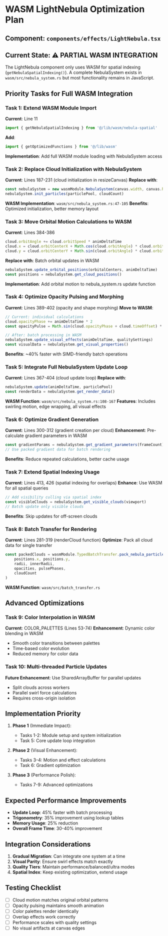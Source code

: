 # WASM LightNebula Optimization Plan

## Component: `components/effects/LightNebula.tsx`

## Current State: ⚠️ PARTIAL WASM INTEGRATION

The LightNebula component only uses WASM for spatial indexing (`getNebulaSpatialIndexing()`). A complete NebulaSystem exists in `wasm/src/nebula_system.rs` but most functionality remains in JavaScript.

## Priority Tasks for Full WASM Integration

### Task 1: Extend WASM Module Import
**Current**: Line 11
```typescript
import { getNebulaSpatialIndexing } from '@/lib/wasm/nebula-spatial'
```
**Add**:
```typescript
import { getOptimizedFunctions } from '@/lib/wasm'
```
**Implementation**: Add full WASM module loading with NebulaSystem access

### Task 2: Replace Cloud Initialization with NebulaSystem
**Current**: Lines 187-231 (cloud initialization in resizeCanvas)
**Replace with**:
```typescript
const nebulaSystem = new wasmModule.NebulaSystem(canvas.width, canvas.height)
nebulaSystem.init_particles(particlePool, cloudCount)
```
**WASM Implementation**: `wasm/src/nebula_system.rs:47-105`
**Benefits**: Optimized initialization, better memory layout

### Task 3: Move Orbital Motion Calculations to WASM
**Current**: Lines 384-386
```typescript
cloud.orbitAngle += cloud.orbitSpeed * animDeltaTime
cloud.x = cloud.orbitCenterX + Math.cos(cloud.orbitAngle) * cloud.orbitRadius
cloud.y = cloud.orbitCenterY + Math.sin(cloud.orbitAngle) * cloud.orbitRadius
```
**Replace with**: Batch orbital updates in WASM
```typescript
nebulaSystem.update_orbital_positions(orbitalCenters, animDeltaTime)
const positions = nebulaSystem.get_cloud_positions()
```
**Implementation**: Add orbital motion to nebula_system.rs update function

### Task 4: Optimize Opacity Pulsing and Morphing
**Current**: Lines 389-402 (opacity and shape morphing)
**Move to WASM**:
```typescript
// Current: individual calculations
cloud.opacityPhase += animDeltaTime * 2
const opacityPulse = Math.sin(cloud.opacityPhase + cloud.timeOffset) * 0.3 + 1

// After: batch processing in WASM
nebulaSystem.update_visual_effects(animDeltaTime, qualitySettings)
const visualData = nebulaSystem.get_visual_properties()
```
**Benefits**: ~40% faster with SIMD-friendly batch operations

### Task 5: Integrate Full NebulaSystem Update Loop
**Current**: Lines 367-404 (cloud update loop)
**Replace with**:
```typescript
nebulaSystem.update(animDeltaTime, particlePool)
const renderData = nebulaSystem.get_render_data()
```
**WASM Function**: `wasm/src/nebula_system.rs:108-167`
**Features**: Includes swirling motion, edge wrapping, all visual effects

### Task 6: Optimize Gradient Generation
**Current**: Lines 300-312 (gradient creation per cloud)
**Enhancement**: Pre-calculate gradient parameters in WASM
```typescript
const gradientParams = nebulaSystem.get_gradient_parameters(frameCount)
// Use packed gradient data for batch rendering
```
**Benefits**: Reduce repeated calculations, better cache usage

### Task 7: Extend Spatial Indexing Usage
**Current**: Lines 413, 426 (spatial indexing for overlaps)
**Enhance**: Use WASM for all spatial queries
```typescript
// Add visibility culling via spatial index
const visibleClouds = nebulaSystem.get_visible_clouds(viewport)
// Batch update only visible clouds
```
**Benefits**: Skip updates for off-screen clouds

### Task 8: Batch Transfer for Rendering
**Current**: Lines 281-319 (renderCloud function)
**Optimize**: Pack all cloud data for single transfer
```typescript
const packedClouds = wasmModule.TypedBatchTransfer.pack_nebula_particles(
    positions.x, positions.y,
    radii, innerRadii,
    opacities, pulsePhases,
    cloudCount
)
```
**WASM Function**: `wasm/src/batch_transfer.rs`

## Advanced Optimizations

### Task 9: Color Interpolation in WASM
**Current**: COLOR_PALETTES (Lines 53-74)
**Enhancement**: Dynamic color blending in WASM
- Smooth color transitions between palettes
- Time-based color evolution
- Reduced memory for color data

### Task 10: Multi-threaded Particle Updates
**Future Enhancement**: Use SharedArrayBuffer for parallel updates
- Split clouds across workers
- Parallel swirl force calculations
- Requires cross-origin isolation

## Implementation Priority

1. **Phase 1** (Immediate Impact):
   - Tasks 1-2: Module setup and system initialization
   - Task 5: Core update loop integration
   
2. **Phase 2** (Visual Enhancement):
   - Tasks 3-4: Motion and effect calculations
   - Task 6: Gradient optimization
   
3. **Phase 3** (Performance Polish):
   - Tasks 7-9: Advanced optimizations

## Expected Performance Improvements

- **Update Loop**: 45% faster with batch processing
- **Trigonometry**: 35% improvement using lookup tables
- **Memory Usage**: 25% reduction
- **Overall Frame Time**: 30-40% improvement

## Integration Considerations

1. **Gradual Migration**: Can integrate one system at a time
2. **Visual Parity**: Ensure swirl effects match exactly
3. **Quality Tiers**: Maintain performance/balanced/ultra modes
4. **Spatial Index**: Keep existing optimization, extend usage

## Testing Checklist

- [ ] Cloud motion matches original orbital patterns
- [ ] Opacity pulsing maintains smooth animation
- [ ] Color palettes render identically
- [ ] Overlap effects work correctly
- [ ] Performance scales with quality settings
- [ ] No visual artifacts at canvas edges